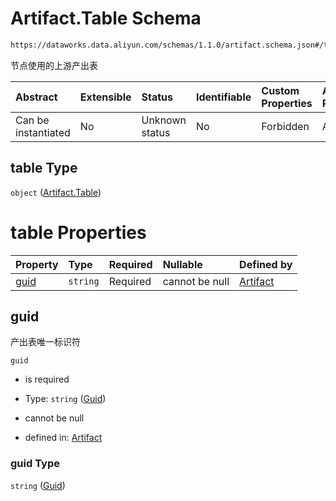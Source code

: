 # Artifact.Table Schema

```txt
https://dataworks.data.aliyun.com/schemas/1.1.0/artifact.schema.json#/table
```

节点使用的上游产出表

| Abstract            | Extensible | Status         | Identifiable | Custom Properties | Additional Properties | Access Restrictions | Defined In                                                                      |
| :------------------ | :--------- | :------------- | :----------- | :---------------- | :-------------------- | :------------------ | :------------------------------------------------------------------------------ |
| Can be instantiated | No         | Unknown status | No           | Forbidden         | Allowed               | none                | [artifact.schema.json\*](../../out/artifact.schema.json "open original schema") |

## table Type

`object` ([Artifact.Table](artifact-artifacttable.md))

# table Properties

| Property      | Type     | Required | Nullable       | Defined by                                                                                                                                          |
| :------------ | :------- | :------- | :------------- | :-------------------------------------------------------------------------------------------------------------------------------------------------- |
| [guid](#guid) | `string` | Required | cannot be null | [Artifact](artifact-artifacttable-properties-guid.md "https://dataworks.data.aliyun.com/schemas/1.1.0/artifact.schema.json#/table/properties/guid") |

## guid

产出表唯一标识符

`guid`

*   is required

*   Type: `string` ([Guid](artifact-artifacttable-properties-guid.md))

*   cannot be null

*   defined in: [Artifact](artifact-artifacttable-properties-guid.md "https://dataworks.data.aliyun.com/schemas/1.1.0/artifact.schema.json#/table/properties/guid")

### guid Type

`string` ([Guid](artifact-artifacttable-properties-guid.md))

